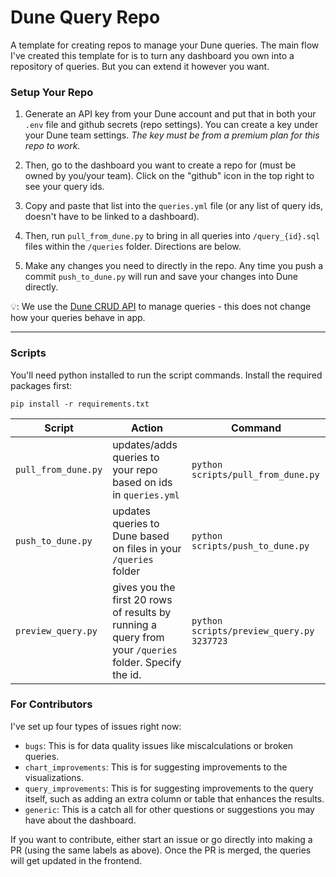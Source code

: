 # Dune Query Repo

A template for creating repos to manage your Dune queries. The main flow I've created this template for is to turn any dashboard you own into a repository of queries. But you can extend it however you want.

### Setup Your Repo

1. Generate an API key from your Dune account and put that in both your `.env` file and github secrets (repo settings). You can create a key under your Dune team settings. *The key must be from a premium plan for this repo to work.*

2. Then, go to the dashboard you want to create a repo for (must be owned by you/your team). Click on the "github" icon in the top right to see your query ids.

3. Copy and paste that list into the `queries.yml` file (or any list of query ids, doesn't have to be linked to a dashboard). 

4. Then, run `pull_from_dune.py` to bring in all queries into `/query_{id}.sql` files within the `/queries` folder. Directions are below.

5. Make any changes you need to directly in the repo. Any time you push a commit `push_to_dune.py` will run and save your changes into Dune directly.

💡: We use the [Dune CRUD API](https://dune.com/docs/api/api-reference/edit-queries/) to manage queries - this does not change how your queries behave in app.

---

### Scripts

You'll need python installed to run the script commands. Install the required packages first:

```
pip install -r requirements.txt
```

| Script | Action | Command |
|---|---|---|
| `pull_from_dune.py` | updates/adds queries to your repo based on ids in `queries.yml` | `python scripts/pull_from_dune.py` |
| `push_to_dune.py` | updates queries to Dune based on files in your `/queries` folder | `python scripts/push_to_dune.py` |
| `preview_query.py` | gives you the first 20 rows of results by running a query from your `/queries` folder. Specify the id. | `python scripts/preview_query.py 3237723` |

### For Contributors

I've set up four types of issues right now:
- `bugs`: This is for data quality issues like miscalculations or broken queries.
- `chart_improvements`: This is for suggesting improvements to the visualizations.
- `query_improvements`: This is for suggesting improvements to the query itself, such as adding an extra column or table that enhances the results.
- `generic`: This is a catch all for other questions or suggestions you may have about the dashboard.

If you want to contribute, either start an issue or go directly into making a PR (using the same labels as above). Once the PR is merged, the queries will get updated in the frontend.
